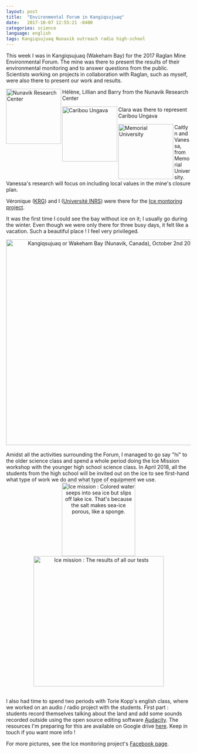 ```yaml
---
layout: post
title:  "Environmental Forum in Kangiqsujuaq"
date:   2017-10-07 12:55:21 -0400
categories: science
language: english
tags: Kangiqsujuaq Nunavik outreach radio high-school
---
```

This week I was in Kangiqsujuaq (Wakeham Bay) for the 2017 Raglan Mine Environmental Forum. The mine was there to present the results of their environmental monitoring and to answer questions from the public. Scientists working on projects in collaboration with Raglan, such as myself, were also there to present our work and results.

<div class="thumbnail-container">
<div class="thumbnail">
<a href="http://www.makivik.org/nunavik-research-centre/">
<img border="0" alt="Nunavik Research Center" title="Nunavik Research Center" src="{{site.url}}/img/makivik.gif" align="left" width="150px">
</a>
</div>
<p class="thumbnail-content">
Hélène, Lillian and Barry from the Nunavik Research Center
</p>
</div>

<div class="thumbnail-container">
<div class="thumbnail">
<a href="https://www.caribou-ungava.ulaval.ca/en/accueil/">
<img border="0" alt="Caribou Ungava" title="Caribou Ungava" src="{{site.url}}/img/caribou-ungava.jpg" align="left" width="150px">
</a>
</div>
<p class="thumbnail-content">
Clara was there to represent Caribou Ungava
</p>
</div>

<div class="thumbnail-container">
<div class="thumbnail">
<a href="https://www.mun.ca/geog/people/faculty/akeeling.php">
<img border="0" alt="Memorial University" title="Memorial University" src="{{site.url}}/img/memorial-university.jpg" align="left" width="150px">
</a>
</div>
<p class="thumbnail-content">
Caitlyn and Vanessa, from Memorial University. Vanessa's research will focus on including local values in the mine's closure plan.
</p>
</div>

Véronique ([KRG][KRG]) and I ([Université INRS][MB]) were there for the [Ice montoring project][Ice-monitoring].

It was the first time I could see the bay without ice on it; I usually go during the winter. Even though we were only there for three busy days, it felt like a vacation. Such a beautiful place ! I feel very privileged.

<center>
<img border="0" alt="Kangiqsujuaq or Wakeham Bay (Nunavik, Canada), October 2nd 2017" title="Kangiqsujuaq, Nunavik, Canada" src="{{site.url}}/img/17-10-06 WB.jpg" width="560px">
</center>
<br>
Amidst all the activities surrounding the Forum, I managed to go say "hi" to the older science class and spend a whole period doing the Ice Mission workshop with the younger high school science class. In April 2018, all the students from the high school will be invited out on the ice to see first-hand what type of work we do and what type of equipment we use.

<center>
<div width="600px">
<img alt="Ice mission : Colored water seeps into sea ice but slips off lake ice. That's because the salt makes sea-ice porous, like a sponge." title="Ice mission - porosity" src="{{site.url}}/img/17-10-03 Ice mission 1.jpg" width="200">
<img alt="Ice mission : The results of all our tests" title="Ice mission - results" src="{{site.url}}/img/17-10-03 Ice mission 2.jpg" width="355">
</div>
</center>
<br>

I also had time to spend two periods with Torie Kopp's english class, where we worked on an audio / radio project with the students. First part : students record themselves talking about the land and add some sounds recorded outside using the open source editing software [Audacity][Audacity]. The resources I'm preparing for this are available on Google drive [here][Audio-project]. Keep in touch if you want more info !

For more pictures, see the Ice monitoring project's [Facebook page][Ice-monitoring].

[Audacity]:http://www.audacityteam.org]
[Audio-project]:https://drive.google.com/drive/folders/0B0rqgHR4H4FYeXE0RlhSaFNQYlE?usp=sharing
[Ice-monitoring]:https://www.facebook.com/IceMonitoringNunavik
[KRG]:www.krg.ca
[MB]:http://www.inrs.ca/english/monique-bernier?f=chaires-groupes-reseaux
[FB-LS]:https://www.facebook.com/LesSimonesCKIA/
